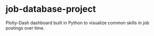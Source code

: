 # job-database-project
Plotly-Dash dashboard built in Python to visualize common skills in job postings over time.
